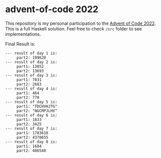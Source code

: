 # advent-of-code 2022

This repository is my personal participation to the [Advent of Code 2022](https://adventofcode.com/). This is a full Haskell solution. Feel free to check `/src` folder to see implementations.

Final Result is:

```
--- result of day 1 is:
     part2: 199628
--- result of day 2 is:
     part1: 13052
     part2: 13693
--- result of day 3 is:
     part1: 7831
     part2: 2683
--- result of day 4 is:
     part1: 464
     part2: 770
--- result of day 5 is:
     part1: "TDCHVHJTG"
     part2: "NGCMPJLHV"
--- result of day 6 is:
     part1: 1833
     part2: 3425
--- result of day 7 is:
     part1: 1783610
     part2: 4370655
--- result of day 8 is:
     part1: 1684
     part2: 486540
```
